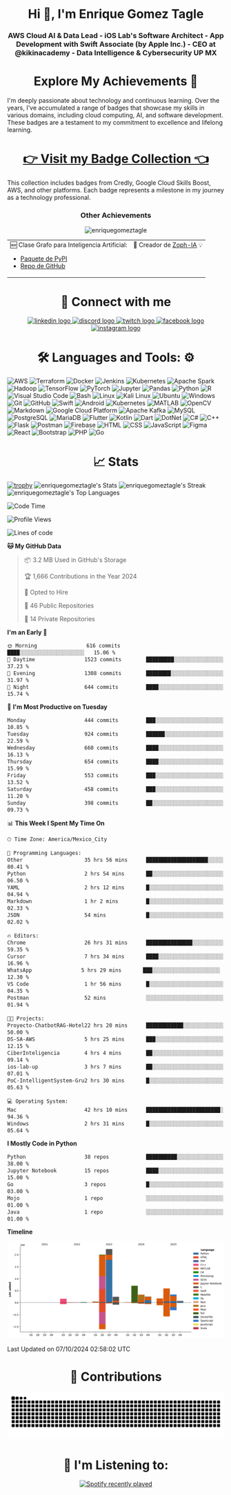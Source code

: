 <h1 align="center">Hi 👋, I'm Enrique Gomez Tagle</h1>
<h3 align="center">
  
AWS Cloud AI & Data Lead - iOS Lab's Software Architect - App Development with Swift Associate (by Apple Inc.) - CEO at @kikinacademy - Data Intelligence &  Cybersecurity UP MX</h3>
 
<h1 align="center">
  Explore My Achievements 🏅
</h1>
I'm deeply passionate about technology and continuous learning. Over the years, I've accumulated a range of badges that showcase my skills in various domains, including cloud computing, AI, and software development. These badges are a testament to my commitment to excellence and lifelong learning.

<h1 align="center">
  <a href="https://github.com/enriquegomeztagle/Certs-Badges/tree/main"> 👉 Visit my Badge Collection 👈
  </a>
</h1>
This collection includes badges from Credly, Google Cloud Skills Boost, AWS, and other platforms. Each badge represents a milestone in my journey as a technology professional.

<h3 align="center">Other Achievements</h3>
<div align="center">
  
<p align="center"> <img src="https://komarev.com/ghpvc/?username=enriquegomeztagle&label=Profile%20views&color=0e75b6&style=flat" alt="enriquegomeztagle" /> </p>
  <table width="80%">
    <tr>
      <td valign="top">
        🆕 Clase Grafo para Inteligencia Artificial:
        <ul>
          <li><a href="https://pypi.org/project/KAGraph/">Paquete de PyPI</a></li>
          <li><a href="https://github.com/Zoph-IA/KAGraph">Repo de GitHub</a></li>
        </ul>
      </td>
      <td valign="top">
        🧠 Creador de <a href="https://github.com/Zoph-IA">Zoph-IA</a> 💡
      </td>
    </tr>
  </table>
</div>

<h1 align="center">🤝 Connect with me</h1>
<p align="center">
  <a href="https://www.linkedin.com/in/enrique-g%C3%B3mez-tagle-98053b2ba/">
    <img src="https://raw.githubusercontent.com/maurodesouza/profile-readme-generator/master/src/assets/icons/social/linkedin/default.svg" width="52" height="40" alt="linkedin logo" />
  </a>
  <a href="https://discord.com/users/789225952911163395">
    <img src="https://raw.githubusercontent.com/maurodesouza/profile-readme-generator/master/src/assets/icons/social/discord/default.svg" width="52" height="40" alt="discord logo" />
  </a>
  <a href="https://www.twitch.tv/enriquegomeztagle">
    <img src="https://raw.githubusercontent.com/maurodesouza/profile-readme-generator/master/src/assets/icons/social/twitch/default.svg" width="52" height="40" alt="twitch logo" />
  </a>
  <a href="https://www.facebook.com/ulises.baez.gt/">
    <img src="https://raw.githubusercontent.com/maurodesouza/profile-readme-generator/master/src/assets/icons/social/facebook/default.svg" width="52" height="40" alt="facebook logo" />
  </a>
  <a href="https://www.instagram.com/enrique.gomtag/">
    <img src="https://raw.githubusercontent.com/maurodesouza/profile-readme-generator/master/src/assets/icons/social/instagram/default.svg" width="52" height="40" alt="instagram logo" />
  </a>
</p>

<h1 align="center">
 🛠️ Languages and Tools: ⚙️
</h1>

![AWS](https://img.shields.io/badge/AWS-FF9900?style=for-the-badge&logo=amazon-aws&logoColor=white)
![Terraform](https://img.shields.io/badge/Terraform-623CE4?style=for-the-badge&logo=terraform&logoColor=white)
![Docker](https://img.shields.io/badge/Docker-2CA5E0?style=for-the-badge&logo=docker&logoColor=white)
![Jenkins](https://img.shields.io/badge/Jenkins-D24939?style=for-the-badge&logo=jenkins&logoColor=white)
![Kubernetes](https://img.shields.io/badge/Kubernetes-326CE5?style=for-the-badge&logo=kubernetes&logoColor=white)
![Apache Spark](https://img.shields.io/badge/Apache_Spark-E25A1C?style=for-the-badge&logo=apache-spark&logoColor=white)
![Hadoop](https://img.shields.io/badge/Hadoop-66CCFF?style=for-the-badge&logo=apache-hadoop&logoColor=white)
![TensorFlow](https://img.shields.io/badge/TensorFlow-FF6F00?style=for-the-badge&logo=tensorflow&logoColor=white)
![PyTorch](https://img.shields.io/badge/PyTorch-EE4C2C?style=for-the-badge&logo=pytorch&logoColor=white)
![Jupyter](https://img.shields.io/badge/Jupyter-F37626?style=for-the-badge&logo=jupyter&logoColor=white)
![Pandas](https://img.shields.io/badge/pandas-%23150458.svg?style=for-the-badge&logo=pandas&logoColor=white)
![Python](https://img.shields.io/badge/Python-FFD43B?style=for-the-badge&logo=python&logoColor=blue)
![R](https://img.shields.io/badge/R-276DC3?style=for-the-badge&logo=r&logoColor=white)
![Visual Studio Code](https://img.shields.io/badge/Visual%20Studio%20Code-0078d7.svg?style=for-the-badge&logo=visual-studio-code&logoColor=white)
![Bash](https://img.shields.io/badge/Shell_Script-121011?style=for-the-badge&logo=gnu-bash&logoColor=white)
![Linux](https://img.shields.io/badge/Linux-FCC624?style=for-the-badge&logo=linux&logoColor=black)
![Kali Linux](https://img.shields.io/badge/Kali%20Linux-557C94?style=for-the-badge&logo=kali-linux&logoColor=white)
![Ubuntu](https://img.shields.io/badge/Ubuntu-E95420?style=for-the-badge&logo=ubuntu&logoColor=white)
![Windows](https://img.shields.io/badge/Windows-0078D6?style=for-the-badge&logo=windows&logoColor=white)
![Git](https://img.shields.io/badge/git-%23F05033.svg?style=for-the-badge&logo=git&logoColor=white)
![GitHub](https://img.shields.io/badge/github-%23121011.svg?style=for-the-badge&logo=github&logoColor=white)
![Swift](https://img.shields.io/badge/swift-F54A2A?style=for-the-badge&logo=swift&logoColor=white)
![Android](https://img.shields.io/badge/Android-3DDC84?style=for-the-badge&logo=android&logoColor=white)
![Kubernetes](https://img.shields.io/badge/Kubernetes-326CE5?style=for-the-badge&logo=kubernetes&logoColor=white)
![MATLAB](https://img.shields.io/badge/MATLAB-0076A8?style=for-the-badge&logo=matlab&logoColor=white)
![OpenCV](https://img.shields.io/badge/OpenCV-5C3EE8?style=for-the-badge&logo=opencv&logoColor=white)
![Markdown](https://img.shields.io/badge/markdown-%23000000.svg?style=for-the-badge&logo=markdown&logoColor=white)
![Google Cloud Platform](https://img.shields.io/badge/GCP-4285F4?style=for-the-badge&logo=google-cloud&logoColor=white)
![Apache Kafka](https://img.shields.io/badge/Apache_Kafka-231F20?style=for-the-badge&logo=apache-kafka&logoColor=white)
![MySQL](https://img.shields.io/badge/MySQL-005C84?style=for-the-badge&logo=mysql&logoColor=white)
![PostgreSQL](https://img.shields.io/badge/PostgreSQL-316192?style=for-the-badge&logo=postgresql&logoColor=white)
![MariaDB](https://img.shields.io/badge/MariaDB-003545?style=for-the-badge&logo=mariadb&logoColor=white)
![Flutter](https://img.shields.io/badge/Flutter-02569B?style=for-the-badge&logo=flutter&logoColor=white)
![Kotlin](https://img.shields.io/badge/Kotlin-7F52FF?style=for-the-badge&logo=kotlin&logoColor=white)
![Dart](https://img.shields.io/badge/Dart-0175C2?style=for-the-badge&logo=dart&logoColor=white)
![DotNet](https://img.shields.io/badge/.NET-512BD4?style=for-the-badge&logo=dotnet&logoColor=white)
![C#](https://img.shields.io/badge/C%23-239120?style=for-the-badge&logo=c-sharp&logoColor=white)
![C++](https://img.shields.io/badge/c++-%2300599C.svg?style=for-the-badge&logo=c%2B%2B&logoColor=white)
![Flask](https://img.shields.io/badge/Flask-000000?style=for-the-badge&logo=flask&logoColor=white)
![Postman](https://img.shields.io/badge/Postman-FF6C37?style=for-the-badge&logo=Postman&logoColor=white)
![Firebase](https://img.shields.io/badge/Firebase-FFCA28?style=for-the-badge&logo=firebase&logoColor=white)
![HTML](https://img.shields.io/badge/HTML5-E34F26?style=for-the-badge&logo=html5&logoColor=white)
![CSS](https://img.shields.io/badge/CSS3-1572B6?style=for-the-badge&logo=css3&logoColor=white)
![JavaScript](https://img.shields.io/badge/javascript-%23323330.svg?style=for-the-badge&logo=javascript&logoColor=%23F7DF1E)
![Figma](https://img.shields.io/badge/figma-%23F24E1E.svg?style=for-the-badge&logo=figma&logoColor=white)
![React](https://img.shields.io/badge/react-%2320232a.svg?style=for-the-badge&logo=react&logoColor=%2361DAFB)
![Bootstrap](https://img.shields.io/badge/bootstrap-%23563D7C.svg?style=for-the-badge&logo=bootstrap&logoColor=white)
![PHP](https://img.shields.io/badge/PHP-777BB4?style=for-the-badge&logo=php&logoColor=white)
![Go](https://img.shields.io/badge/go-%2300ADD8.svg?style=for-the-badge&logo=go&logoColor=white)


<h1 align="center">📈 Stats</h1>

[![trophy](https://github-profile-trophy.vercel.app/?username=enriquegomeztagle&theme=onedark)](https://github.com/ryo-ma/github-profile-trophy)
![enriquegomeztagle's Stats](https://github-readme-stats.vercel.app/api?username=enriquegomeztagle&theme=material-palenight&show_icons=true&hide_border=true&count_private=true)
![enriquegomeztagle's Streak](https://github-readme-streak-stats.herokuapp.com/?user=enriquegomeztagle&theme=material-palenight&hide_border=true)
![enriquegomeztagle's Top Languages](https://github-readme-stats.vercel.app/api/top-langs/?username=enriquegomeztagle&theme=material-palenight&show_icons=true&hide_border=true&layout=compact)


<!--START_SECTION:waka-->
![Code Time](http://img.shields.io/badge/Code%20Time-344%20hrs%2039%20mins-blue)

![Profile Views](http://img.shields.io/badge/Profile%20Views-12-blue)

![Lines of code](https://img.shields.io/badge/From%20Hello%20World%20I%27ve%20Written-24.6%20million%20lines%20of%20code-blue)

**🐱 My GitHub Data** 

> 📦 3.2 MB Used in GitHub's Storage 
 > 
> 🏆 1,666 Contributions in the Year 2024
 > 
> 💼 Opted to Hire
 > 
> 📜 46 Public Repositories 
 > 
> 🔑 14 Private Repositories 
 > 
**I'm an Early 🐤** 

```text
🌞 Morning                616 commits         ████░░░░░░░░░░░░░░░░░░░░░   15.06 % 
🌆 Daytime                1523 commits        █████████░░░░░░░░░░░░░░░░   37.23 % 
🌃 Evening                1308 commits        ████████░░░░░░░░░░░░░░░░░   31.97 % 
🌙 Night                  644 commits         ████░░░░░░░░░░░░░░░░░░░░░   15.74 % 
```
📅 **I'm Most Productive on Tuesday** 

```text
Monday                   444 commits         ███░░░░░░░░░░░░░░░░░░░░░░   10.85 % 
Tuesday                  924 commits         ██████░░░░░░░░░░░░░░░░░░░   22.59 % 
Wednesday                660 commits         ████░░░░░░░░░░░░░░░░░░░░░   16.13 % 
Thursday                 654 commits         ████░░░░░░░░░░░░░░░░░░░░░   15.99 % 
Friday                   553 commits         ███░░░░░░░░░░░░░░░░░░░░░░   13.52 % 
Saturday                 458 commits         ███░░░░░░░░░░░░░░░░░░░░░░   11.20 % 
Sunday                   398 commits         ██░░░░░░░░░░░░░░░░░░░░░░░   09.73 % 
```


📊 **This Week I Spent My Time On** 

```text
🕑︎ Time Zone: America/Mexico_City

💬 Programming Languages: 
Other                    35 hrs 56 mins      ████████████████████░░░░░   80.41 % 
Python                   2 hrs 54 mins       ██░░░░░░░░░░░░░░░░░░░░░░░   06.50 % 
YAML                     2 hrs 12 mins       █░░░░░░░░░░░░░░░░░░░░░░░░   04.94 % 
Markdown                 1 hr 2 mins         █░░░░░░░░░░░░░░░░░░░░░░░░   02.33 % 
JSON                     54 mins             █░░░░░░░░░░░░░░░░░░░░░░░░   02.02 % 

🔥 Editors: 
Chrome                   26 hrs 31 mins      ███████████████░░░░░░░░░░   59.35 % 
Cursor                   7 hrs 34 mins       ████░░░░░░░░░░░░░░░░░░░░░   16.96 % 
‎WhatsApp                5 hrs 29 mins       ███░░░░░░░░░░░░░░░░░░░░░░   12.30 % 
VS Code                  1 hr 56 mins        █░░░░░░░░░░░░░░░░░░░░░░░░   04.35 % 
Postman                  52 mins             ░░░░░░░░░░░░░░░░░░░░░░░░░   01.94 % 

🐱‍💻 Projects: 
Proyecto-ChatbotRAG-Hotel22 hrs 20 mins      ████████████░░░░░░░░░░░░░   50.00 % 
DS-SA-AWS                5 hrs 25 mins       ███░░░░░░░░░░░░░░░░░░░░░░   12.15 % 
CiberInteligencia        4 hrs 4 mins        ██░░░░░░░░░░░░░░░░░░░░░░░   09.14 % 
ios-lab-up               3 hrs 7 mins        ██░░░░░░░░░░░░░░░░░░░░░░░   07.01 % 
PoC-IntelligentSystem-Gru2 hrs 30 mins       █░░░░░░░░░░░░░░░░░░░░░░░░   05.63 % 

💻 Operating System: 
Mac                      42 hrs 10 mins      ████████████████████████░   94.36 % 
Windows                  2 hrs 31 mins       █░░░░░░░░░░░░░░░░░░░░░░░░   05.64 % 
```

**I Mostly Code in Python** 

```text
Python                   38 repos            ██████████░░░░░░░░░░░░░░░   38.00 % 
Jupyter Notebook         15 repos            ████░░░░░░░░░░░░░░░░░░░░░   15.00 % 
Go                       3 repos             █░░░░░░░░░░░░░░░░░░░░░░░░   03.00 % 
Mojo                     1 repo              ░░░░░░░░░░░░░░░░░░░░░░░░░   01.00 % 
Java                     1 repo              ░░░░░░░░░░░░░░░░░░░░░░░░░   01.00 % 
```



**Timeline**

![Lines of Code chart](https://raw.githubusercontent.com/enriquegomeztagle/enriquegomeztagle/main/assets/bar_graph.png)


 Last Updated on 07/10/2024 02:58:02 UTC
<!--END_SECTION:waka-->


<h1 align="center">🐍 Contributions</h1>

![snake gif](https://github.com/enriquegomeztagle/enriquegomeztagle/blob/output/github-contribution-grid-snake-dark.svg)

<h1 align="center">🎵 I'm Listening to: </h1>
<div align="center">
  <a href="https://open.spotify.com/user/quiqueuli">
    <img src="https://spotify-recently-played-readme.vercel.app/api?user=quiqueuli&count=10" alt="Spotify recently played"  />
  </a>
</div>

